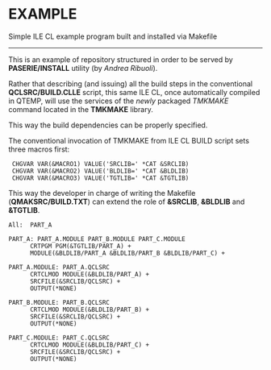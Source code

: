 # EXAMPLE
Simple ILE CL example program built and installed via Makefile

-----

This is an example of repository structured in order to be served by **PASERIE/INSTALL** utility (by *Andrea Ribuoli*).

Rather that describing (and issuing) all the build steps in the conventional **QCLSRC/BUILD.CLLE** script, this same ILE CL, once automatically compiled in QTEMP, will use the services of the *newly* packaged *TMKMAKE* command located in the **TMKMAKE** library. 

This way the build dependencies can be properly specified.

The conventional invocation of TMKMAKE from ILE CL BUILD script sets three macros first:

```
 CHGVAR VAR(&MACRO1) VALUE('SRCLIB=' *CAT &SRCLIB)
 CHGVAR VAR(&MACRO2) VALUE('BLDLIB=' *CAT &BLDLIB)
 CHGVAR VAR(&MACRO3) VALUE('TGTLIB=' *CAT &TGTLIB)
``` 

This way the developer in charge of writing the Makefile (**QMAKSRC/BUILD.TXT**) can extend the role of **&SRCLIB**, **&BLDLIB** and **&TGTLIB**.

```
All:  PART_A 

PART_A: PART_A.MODULE PART_B.MODULE PART_C.MODULE
      CRTPGM PGM(&TGTLIB/PART_A) +
      MODULE(&BLDLIB/PART_A &BLDLIB/PART_B &BLDLIB/PART_C) +

PART_A.MODULE: PART_A.QCLSRC
      CRTCLMOD MODULE(&BLDLIB/PART_A) +
      SRCFILE(&SRCLIB/QCLSRC) +
      OUTPUT(*NONE)

PART_B.MODULE: PART_B.QCLSRC
      CRTCLMOD MODULE(&BLDLIB/PART_B) +
      SRCFILE(&SRCLIB/QCLSRC) +
      OUTPUT(*NONE)

PART_C.MODULE: PART_C.QCLSRC
      CRTCLMOD MODULE(&BLDLIB/PART_C) +
      SRCFILE(&SRCLIB/QCLSRC) +
      OUTPUT(*NONE)

```
